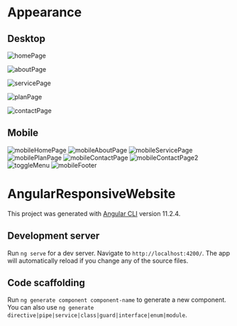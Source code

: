 # Appearance

## Desktop

![homePage](https://user-images.githubusercontent.com/77547144/117683154-7469f080-b1bc-11eb-8668-d64fcae8f2a4.png)

![aboutPage](https://user-images.githubusercontent.com/77547144/117683302-9b282700-b1bc-11eb-8bdd-c927abc53fe0.png)

![servicePage](https://user-images.githubusercontent.com/77547144/117683322-a11e0800-b1bc-11eb-8c7a-3ade755d6463.png)

![planPage](https://user-images.githubusercontent.com/77547144/117683333-a418f880-b1bc-11eb-8e99-8a002b9118f3.png)

![contactPage](https://user-images.githubusercontent.com/77547144/117683356-a8451600-b1bc-11eb-8af5-3a499f21a5b9.png)

## Mobile

![mobileHomePage](https://user-images.githubusercontent.com/77547144/117683695-ff4aeb00-b1bc-11eb-832a-e0e7c79bd894.png) ![mobileAboutPage](https://user-images.githubusercontent.com/77547144/117683872-26a1b800-b1bd-11eb-80a4-3ffa715eb0f0.png)
![mobileServicePage](https://user-images.githubusercontent.com/77547144/117683976-3caf7880-b1bd-11eb-89a6-e1ef471ceaf4.png) ![mobilePlanPage](https://user-images.githubusercontent.com/77547144/117684010-42a55980-b1bd-11eb-9bf2-d7520ddc0342.png)
![mobileContactPage](https://user-images.githubusercontent.com/77547144/117684152-636daf00-b1bd-11eb-9d32-78efad407f81.png) ![mobileContactPage2](https://user-images.githubusercontent.com/77547144/117684163-66689f80-b1bd-11eb-867a-4ac74146628b.png)
![toggleMenu](https://user-images.githubusercontent.com/77547144/117684097-56e95680-b1bd-11eb-8ab7-d574463d9f3b.png) ![mobileFooter](https://user-images.githubusercontent.com/77547144/117684123-5d77ce00-b1bd-11eb-90e6-c6b388b298e8.png)

# AngularResponsiveWebsite

This project was generated with [Angular CLI](https://github.com/angular/angular-cli) version 11.2.4.

## Development server

Run `ng serve` for a dev server. Navigate to `http://localhost:4200/`. The app will automatically reload if you change any of the source files.

## Code scaffolding

Run `ng generate component component-name` to generate a new component. You can also use `ng generate directive|pipe|service|class|guard|interface|enum|module`.
